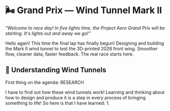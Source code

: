 
# 🌬️ Grand Prix — Wind Tunnel Mark II

*"Welcome to race day! In five lights time, the Project Aero Grand Prix will be starting. It's lights out and away we go!"*

Hello again! This time the final lap has finally begun! Designing and building the Mark II wind tunnel to test the 3D-printed 2026 front wing. Smoother flow, cleaner data, faster feedback. The real race starts here.

## 🧠 Understanding Wind Tunnels 

First thing on the agenda: RESEARCH   

I have to find out how these wind tunnels work! Learning and thinking about how to design and produce it is a step in every process of bringing something to life!
So here is that I have learned:
1. 
